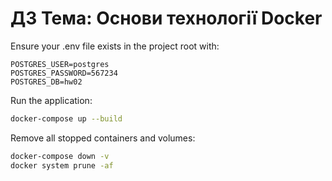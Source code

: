 # ДЗ Тема: Основи технології  Docker

Ensure your .env file exists in the project root with:

```env
POSTGRES_USER=postgres
POSTGRES_PASSWORD=567234
POSTGRES_DB=hw02
```

Run the application:
```bash 
docker-compose up --build
```

Remove all stopped containers and volumes:
```bash
docker-compose down -v
docker system prune -af
```
